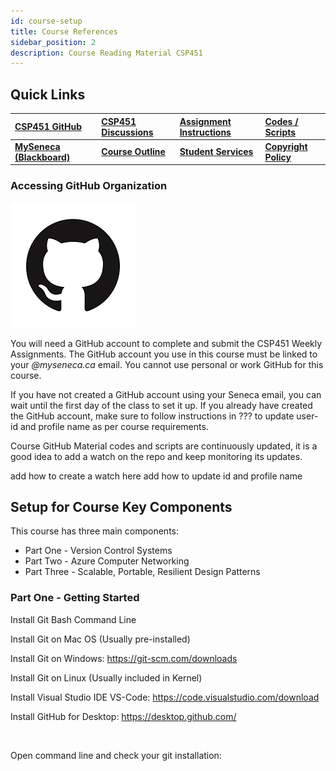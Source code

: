 ```yaml
---
id: course-setup
title: Course References
sidebar_position: 2
description: Course Reading Material CSP451
---
```


## Quick Links

| [CSP451 GitHub](https://github.com/CSP451) | [CSP451 Discussions](https://github.com/orgs/CSP451/discussions) | [Assignment Instructions](https://github.com/CSP451) | [Codes / Scripts](https://github.com/CSP451) |
| :--- | :--- | :--- | :--- |
| [**MySeneca (Blackboard)**](https://my.senecacollege.ca/) | [**Course Outline**](https://apps.senecapolytechnic.ca/ssos/findOutline.do?termCode=08424&subjectCode=CSP451&schoolCode=ITAS) | [**Student Services**](https://www.senecapolytechnic.ca/about/policies/academics-and-student-services.html) | [**Copyright Policy**](https://www.senecapolytechnic.ca/about/policies/copyright-policy.html) |


### Accessing GitHub Organization

![github-organization](/img/about/github_icon.png)

You will need a GitHub account to complete and submit the CSP451 Weekly Assignments. The GitHub account you use in this course must be linked to your _@myseneca.ca_ email. You cannot use personal or work GitHub for this course.

If you have not created a GitHub account using your Seneca email, you can wait until the first day of the class to set it up. If you already have created the GitHub account, make sure to follow instructions in ??? to update user-id and profile name as per course requirements.

Course GitHub Material codes and scripts are continuously updated, it is a good idea to add a watch on the repo and keep monitoring its updates.

add how to create a watch here
add how to update id and profile name


## Setup for Course Key Components

This course has three main components:

- Part One - Version Control Systems
- Part Two - Azure Computer Networking
- Part Three - Scalable, Portable, Resilient Design Patterns


### Part One - Getting Started 

Install Git Bash Command Line​

Install Git on Mac OS (Usually pre-installed)​

Install Git on Windows: https://git-scm.com/downloads​

Install Git on Linux (Usually included in Kernel)​

Install Visual Studio IDE VS-Code: https://code.visualstudio.com/download​

Install GitHub for Desktop: https://desktop.github.com/​

​

Open command line and check your git installation:
